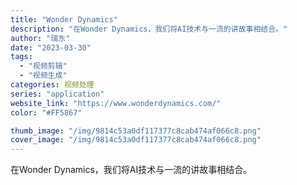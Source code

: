 ```yaml
---
title: "Wonder Dynamics"
description: "在Wonder Dynamics，我们将AI技术与一流的讲故事相结合。"
author: "瑞东"
date: "2023-03-30"
tags:
  - "视频剪辑"
  - "视频生成"
categories: 视频处理
series: "application"
website_link: "https://www.wonderdynamics.com/"
color: "#FF5867"

thumb_image: "/img/9814c53a0df117377c8cab474af066c8.png"
cover_image: "/img/9814c53a0df117377c8cab474af066c8.png"
---
```


在Wonder Dynamics，我们将AI技术与一流的讲故事相结合。